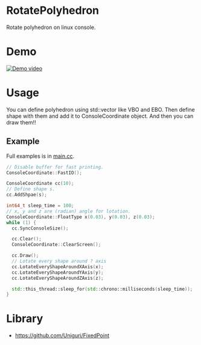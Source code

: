 # RotatePolyhedron
Rotate polyhedron on linux console.

# Demo
[![Demo video](http://img.youtube.com/vi/mM6hb5DCKQQ/0.jpg)](https://youtu.be/mM6hb5DCKQQ)

# Usage
You can define polyhedron using std::vector like VBO and EBO.
Then define shape with them and add it to ConsoleCoordinate object.
And then you can draw them!!

## Example
Full examples is in [main.cc](./src/main.cc).
```C++
// Disable buffer for fast printing.
ConsoleCoordinate::FastIO();

ConsoleCoordinate cc(10);
// Define shape s.
cc.AddShpae(s);

int64_t sleep_time = 100;
// x, y and z are (radian) angle for lotation.
ConsoleCoordinate::FloatType x(0.03), y(0.03), z(0.03);
while (1) {
  cc.SyncConsoleSize();

  cc.Clear();
  ConsoleCoordinate::ClearScreen();

  cc.Draw();
  // Lotate every shape around ? axis
  cc.LotateEveryShapeAroundXAxis(x);
  cc.LotateEveryShapeAroundYAxis(y);
  cc.LotateEveryShapeAroundZAxis(z);

  std::this_thread::sleep_for(std::chrono::milliseconds(sleep_time));
}
```

# Library
- https://github.com/Uniguri/FixedPoint
